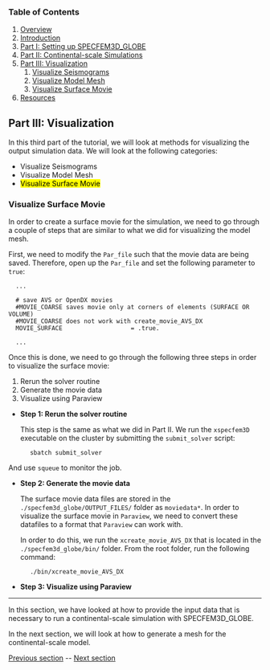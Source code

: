 ### Table of Contents
1. [Overview](/index.md)
2. [Introduction](/intro_specfem.md)
3. [Part I: Setting up SPECFEM3D_GLOBE](/setup_specfem3d.md)
4. [Part II: Continental-scale Simulations](/prepare_data.md)
5. [Part III: Visualization](/vis_seismo.md)
    1. [Visualize Seismograms](/vis_seismo.md)
    2. [Visualize Model Mesh](/vis_mesh.md)
    3. [Visualize Surface Movie](/vis_movie.md)
6. [Resources](resources.md)


## Part III: Visualization

In this third part of the tutorial, we will look at methods for visualizing the
output simulation data. We will look at the following categories:

* Visualize Seismograms
* Visualize Model Mesh
* <mark>Visualize Surface Movie</mark>

### Visualize Surface Movie

In order to create a surface movie for the simulation, we need to go through a
couple of steps that are similar to what we did for visualizing the model mesh.

First, we need to modify the `Par_file` such that the movie data are being
saved. Therefore, open up the `Par_file` and set the following parameter to
`true`:

      ...

      # save AVS or OpenDX movies
      #MOVIE_COARSE saves movie only at corners of elements (SURFACE OR VOLUME)
      #MOVIE_COARSE does not work with create_movie_AVS_DX
      MOVIE_SURFACE                   = .true.

      ...

Once this is done, we need to go through the following three steps in order to
visualize the surface movie:

1. Rerun the solver routine
2. Generate the movie data
3. Visualize using Paraview

* **Step 1: Rerun the solver routine**

  This step is the same as what we did in Part II. We run the `xspecfem3D`
  executable on the cluster by submitting the `submit_solver` script:

```shell
      sbatch submit_solver
```
  And use `squeue` to monitor the job.


* **Step 2: Generate the movie data**

  The surface movie data files are stored in the
  `./specfem3d_globe/OUTPUT_FILES/` folder as `moviedata*`. In order to
  visualize the surface movie in `Paraview`, we need to convert these datafiles
  to a format that `Paraview` can work with.

  In order to do this, we run the `xcreate_movie_AVS_DX` that is located in the
  `./specfem3d_globe/bin/` folder. From the root folder, run the following
  command:

```shell
      ./bin/xcreate_movie_AVS_DX
```



* **Step 3: Visualize using Paraview**

---
In this section, we have looked at how to provide the input data that is
necessary to run a continental-scale simulation with SPECFEM3D_GLOBE.

In the next section, we will look at how to generate a mesh for the
continental-scale model.



[Previous section](/vis_mesh.md) -- [Next section](/vis_movie.md)
